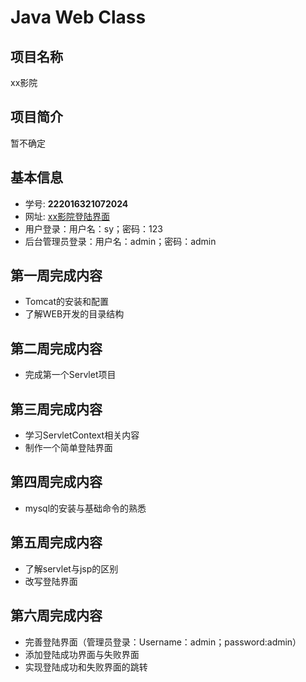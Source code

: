 # Java Web Class 
## 项目名称
xx影院

## 项目简介
暂不确定 


## 基本信息
- 学号: **222016321072024**
- 网址: [xx影院登陆界面](http://47.101.215.23:8080/dingpiao/)
- 用户登录：用户名：sy；密码：123
- 后台管理员登录：用户名：admin；密码：admin

## 第一周完成内容
- Tomcat的安装和配置
- 了解WEB开发的目录结构

## 第二周完成内容
- 完成第一个Servlet项目
## 第三周完成内容
- 学习ServletContext相关内容
- 制作一个简单登陆界面
## 第四周完成内容
- mysql的安装与基础命令的熟悉
## 第五周完成内容
- 了解servlet与jsp的区别
- 改写登陆界面
## 第六周完成内容
- 完善登陆界面（管理员登录：Username：admin；password:admin）
- 添加登陆成功界面与失败界面
- 实现登陆成功和失败界面的跳转
